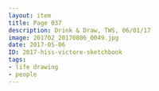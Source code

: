 ```yaml
---
layout: item
title: Page 037
description: Drink & Draw, TWS, 06/01/17
image: 201702_20170806_0049.jpg
date: 2017-05-06
ID: 2017-hiss-victore-sketchbook
tags: 
- life drawing 
- people
---
```

